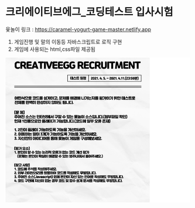 # 크리에이티브에그_코딩테스트 입사시험

윷놀이 링크 : https://caramel-yogurt-game-master.netlify.app

1. 게임진행 및 말의 이동등 자바스크립트로 로직 구현
2. 게임에 사용되는 html,css파일 제공됨

![CREATIVEEGG_RECRUITMENT](./CREATIVEEGG_RECRUITMENT.jpg)


